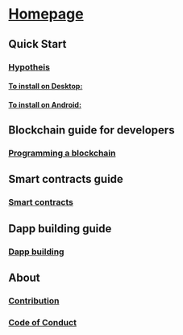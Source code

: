 # [Homepage](/home)
## Quick Start
### [Hypotheis](/Hypotheis)
#### [To install on Desktop:](#to_install_on_desktop)
#### [To install on Android:](#to_install_on_android)
## Blockchain guide for developers
### [Programming a blockchain](/programming_a_blockchain)
## Smart contracts guide
### [Smart contracts](/smart_contracts)
## Dapp building guide
### [Dapp building](/dapp_building)
## About
### [Contribution](/contribution)
### [Code of Conduct](/code_of_conduct)